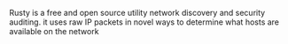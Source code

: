 
Rusty is a free and open source utility network discovery and security auditing. it uses raw IP packets in novel ways to determine what hosts are available on the network
